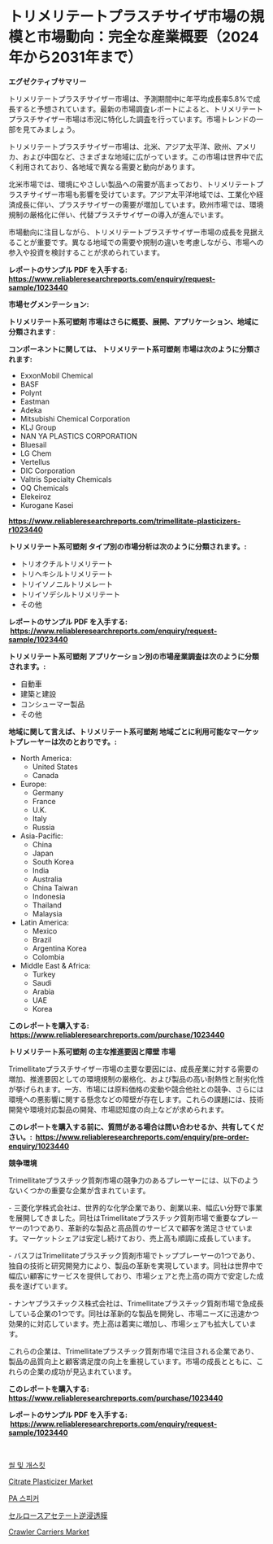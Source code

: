 <p><h1>トリメリテートプラスチサイザ市場の規模と市場動向：完全な産業概要（2024年から2031年まで）</h1></p><p><strong>エグゼクティブサマリー</strong></p>
<p><p>トリメリテートプラスチサイザー市場は、予測期間中に年平均成長率5.8%で成長すると予想されています。最新の市場調査レポートによると、トリメリテートプラスチサイザー市場は市況に特化した調査を行っています。市場トレンドの一部を見てみましょう。</p><p>トリメリテートプラスチサイザー市場は、北米、アジア太平洋、欧州、アメリカ、および中国など、さまざまな地域に広がっています。この市場は世界中で広く利用されており、各地域で異なる需要と動向があります。</p><p>北米市場では、環境にやさしい製品への需要が高まっており、トリメリテートプラスチサイザー市場も影響を受けています。アジア太平洋地域では、工業化や経済成長に伴い、プラスチサイザーの需要が増加しています。欧州市場では、環境規制の厳格化に伴い、代替プラスチサイザーの導入が進んでいます。</p><p>市場動向に注目しながら、トリメリテートプラスチサイザー市場の成長を見据えることが重要です。異なる地域での需要や規制の違いを考慮しながら、市場への参入や投資を検討することが求められています。</p></p>
<p><strong>レポートのサンプル PDF を入手する: <a href="https://www.reliableresearchreports.com/enquiry/request-sample/1023440">https://www.reliableresearchreports.com/enquiry/request-sample/1023440</a></strong></p>
<p><strong>市場セグメンテーション:</strong></p>
<p><strong> トリメリテート系可塑剤 市場はさらに概要、展開、アプリケーション、地域に分類されます :</strong></p>
<p><strong>コンポーネントに関しては、 トリメリテート系可塑剤 市場は次のように分類されます: &nbsp;</strong></p>
<p><ul><li>ExxonMobil Chemical</li><li>BASF</li><li>Polynt</li><li>Eastman</li><li>Adeka</li><li>Mitsubishi Chemical Corporation</li><li>KLJ Group</li><li>NAN YA PLASTICS CORPORATION</li><li>Bluesail</li><li>LG Chem</li><li>Vertellus</li><li>DIC Corporation</li><li>Valtris Specialty Chemicals</li><li>OQ Chemicals</li><li>Elekeiroz</li><li>Kurogane Kasei</li></ul></p>
<p><strong><a href="https://www.reliableresearchreports.com/trimellitate-plasticizers-r1023440">https://www.reliableresearchreports.com/trimellitate-plasticizers-r1023440</a></strong></p>
<p><strong> トリメリテート系可塑剤 タイプ別の市場分析は次のように分類されます。:</strong></p>
<p><ul><li>トリオクチルトリメリテート</li><li>トリヘキシルトリメリテート</li><li>トリイソノニルトリメレート</li><li>トリイソデシルトリメリテート</li><li>その他</li></ul></p>
<p><strong>レポートのサンプル PDF を入手する: &nbsp;<a href="https://www.reliableresearchreports.com/enquiry/request-sample/1023440">https://www.reliableresearchreports.com/enquiry/request-sample/1023440</a></strong></p>
<p><strong> トリメリテート系可塑剤 アプリケーション別の市場産業調査は次のように分類されます。:</strong></p>
<p><ul><li>自動車</li><li>建築と建設</li><li>コンシューマー製品</li><li>その他</li></ul></p>
<p><strong>地域に関して言えば、トリメリテート系可塑剤 地域ごとに利用可能なマーケットプレーヤーは次のとおりです。:</strong></p>
<p><ul>
    <li>
        North America:
        <ul>
            <li>United States</li>
            <li>Canada</li>
        </ul>
    </li>
    <li>
        Europe:
        <ul>
            <li>Germany</li>
            <li>France</li>
            <li>U.K.</li>
            <li>Italy</li>
            <li>Russia</li>
        </ul>
    </li>
    <li>
        Asia-Pacific:
        <ul>
            <li>China</li>
            <li>Japan</li>
            <li>South Korea</li>
            <li>India</li>
            <li>Australia</li>
            <li>China Taiwan</li>
            <li>Indonesia</li>
            <li>Thailand</li>
            <li>Malaysia</li>
        </ul>
    </li>
    <li>
        Latin America:
        <ul>
            <li>Mexico</li>
            <li>Brazil</li>
            <li>Argentina Korea</li>
            <li>Colombia</li>
        </ul>
    </li>
    <li>
        Middle East & Africa:
        <ul>
            <li>Turkey</li>
            <li>Saudi</li>
            <li>Arabia</li>
            <li>UAE</li>
            <li>Korea</li>
        </ul>
    </li>
    </ul></p>
<p><strong>このレポートを購入する: &nbsp;<a href="https://www.reliableresearchreports.com/purchase/1023440">https://www.reliableresearchreports.com/purchase/1023440</a></strong></p>
<p><strong>トリメリテート系可塑剤 の主な推進要因と障壁 市場</strong></p>
<p><p>Trimellitateプラスチサイザー市場の主要な要因には、成長産業に対する需要の増加、推進要因としての環境規制の厳格化、および製品の高い耐熱性と耐劣化性が挙げられます。一方、市場には原料価格の変動や競合他社との競争、さらには環境への悪影響に関する懸念などの障壁が存在します。これらの課題には、技術開発や環境対応製品の開発、市場認知度の向上などが求められます。</p></p>
<p><strong>このレポートを購入する前に、質問がある場合は問い合わせるか、共有してください。:&nbsp; <a href="https://www.reliableresearchreports.com/enquiry/pre-order-enquiry/1023440">https://www.reliableresearchreports.com/enquiry/pre-order-enquiry/1023440</a></strong></p>
<p><strong>競争環境</strong></p>
<p><p>Trimellitateプラスチック質剤市場の競争力のあるプレーヤーには、以下のようないくつかの重要な企業が含まれています。</p><p>- 三菱化学株式会社は、世界的な化学企業であり、創業以来、幅広い分野で事業を展開してきました。同社はTrimellitateプラスチック質剤市場で重要なプレーヤーの1つであり、革新的な製品と高品質のサービスで顧客を満足させています。マーケットシェアは安定し続けており、売上高も順調に成長しています。</p><p>- バスフはTrimellitateプラスチック質剤市場でトッププレーヤーの1つであり、独自の技術と研究開発力により、製品の革新を実現しています。同社は世界中で幅広い顧客にサービスを提供しており、市場シェアと売上高の両方で安定した成長を遂げています。</p><p>- ナンヤプラスチックス株式会社は、Trimellitateプラスチック質剤市場で急成長している企業の1つです。同社は革新的な製品を開発し、市場ニーズに迅速かつ効果的に対応しています。売上高は着実に増加し、市場シェアも拡大しています。</p><p>これらの企業は、Trimellitateプラスチック質剤市場で注目される企業であり、製品の品質向上と顧客満足度の向上を重視しています。市場の成長とともに、これらの企業の成功が見込まれています。</p></p>
<p><strong>このレポートを購入する: &nbsp; <a href="https://www.reliableresearchreports.com/purchase/1023440">https://www.reliableresearchreports.com/purchase/1023440</a></strong></p>
<p><strong>レポートのサンプル PDF を入手する: &nbsp;<a href="https://www.reliableresearchreports.com/enquiry/request-sample/1023440">https://www.reliableresearchreports.com/enquiry/request-sample/1023440</a></strong><strong></strong></p>
<p>&nbsp;</p>
<p><p><a href="https://medium.com/@josefarice/2024%EB%85%84%EB%B6%80%ED%84%B0-2031%EB%85%84%EA%B9%8C%EC%A7%80-%EA%B8%B0%EA%B0%84-%EB%8F%99%EC%95%88%EC%9D%98-%EC%94%B0-%EB%B0%8F-%EA%B0%80%EC%8A%A4%EC%BC%93-%EC%8B%9C%EC%9E%A5-%EB%B6%84%EC%84%9D-%EB%B0%8F-%EA%B7%9C%EB%AA%A8-%EC%A0%84%EB%A7%9D-f399d7515777">씰 및 개스킷</a></p><p><a href="https://www.linkedin.com/pulse/citrate-plasticizer-market-size-evaluating-its-trends-pcnic?trackingId=4tIP7lLp%2F%2BlSYSz3e7CS5g%3D%3D">Citrate Plasticizer Market</a></p><p><a href="https://medium.com/@joeyjohns20/pa-%EC%8A%A4%ED%94%BC%EC%BB%A4-%EC%8B%9C%EC%9E%A5-%ED%86%B5%EC%B0%B0-%EC%8B%9C%EC%9E%A5-%EB%8F%99%ED%96%A5-%EC%84%B1%EC%9E%A5-2024%EB%85%84%EB%B6%80%ED%84%B0-2031%EB%85%84%EA%B9%8C%EC%A7%80-%EC%98%88%EC%83%81%EB%90%9C-%EC%A0%84%EB%A7%9D-b9ea8a0f04bf">PA 스피커</a></p><p><a href="https://github.com/LeanneBruen2023/Market-Research-Report-List-1/blob/main/660440223619.md">セルロースアセテート逆浸透膜</a></p><p><a href="https://github.com/Alonsoolds3wq1d81czn8rbol/Market-Research-Report-List-2/blob/main/crawler-carriers-market.md">Crawler Carriers Market</a></p></p>